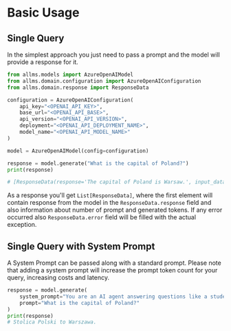 # Basic Usage

## Single Query 

In the simplest approach you just need to pass a prompt and the model will provide a response for it.

```python
from allms.models import AzureOpenAIModel
from allms.domain.configuration import AzureOpenAIConfiguration
from allms.domain.response import ResponseData

configuration = AzureOpenAIConfiguration(
    api_key="<OPENAI_API_KEY>",
    base_url="<OPENAI_API_BASE>",
    api_version="<OPENAI_API_VERSION>",
    deployment="<OPENAI_API_DEPLOYMENT_NAME>",
    model_name="<OPENAI_API_MODEL_NAME>"
)

model = AzureOpenAIModel(config=configuration)

response = model.generate("What is the capital of Poland?")
print(response)

# [ResponseData(response='The capital of Poland is Warsaw.', input_data=None, number_of_prompt_tokens=7, number_of_generated_tokens=7, error=None)]
```

As a response you'll get `List[ResponseData]`, where the first element will contain response from the model in the
`ResponseData.response` field and also information about number of prompt and generated tokens. If any error occurred
also `ResponseData.error` field will be filled with the actual exception.

## Single Query with System Prompt

A System Prompt can be passed along with a standard prompt. Please note that adding a system prompt will increase the 
prompt token count for your query, increasing costs and latency.

```python
response = model.generate(
    system_prompt="You are an AI agent answering questions like a student during an exam. Answer the question in Polish.",
    prompt="What is the capital of Poland?"
)
print(response)
# Stolica Polski to Warszawa.
```

